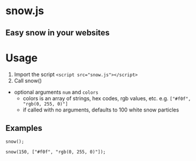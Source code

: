 # snow.js

## Easy snow in your websites

# Usage
1. Import the script
```<script src="snow.js"></script>```
2. Call snow()
  - optional arguments ```num``` and ```colors```
    - colors is an array of strings, hex codes, rgb values, etc.   e.g. ```["#f0f", "rgb(0, 255, 0)"]```
    - if called with no arguments, defaults to 100 white snow particles
    
## Examples

```snow();```

```snow(150, ["#f0f", "rgb(0, 255, 0)"]);```
